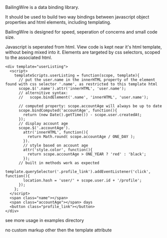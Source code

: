 BailingWire is a data binding library.

It should be used to build two way bindings between javascript object properties and html elements, including templating.

BailingWire is designed for speed, seperation of concerns and small code size.

Javascript is seperated from html. View code is kept near it's html template, without being mixed into it. Elements are targeted by css selectors, scoped to the associated html.

```
<div template="userListing">
  <script>
    templateScripts.userListing = function(scope, template){
      // put the user.name in the innerHTML property of the element found with css selector '.name', as restricted to this template html
      scope.$('.name').attr('innerHTML', 'user.name');
      // alternitive syntax:
      //   scope.bindElement('.name', 'innerHTML', 'user.name');
      
      // computed property: scope.accountAge will always be up to date 
      scope.bindComputed('accountAge', function(){
        return (new Date().getTime()) - scope.user.createdAt;
      });
      // display account age
      scope.$('.accountAge').
        attr('innerHTML', function(){
          return Math.round( scope.accountAge / ONE_DAY );
        }).
        // style based on account age
        attr('style.color', function(){
          return scope.accountAge > ONE_YEAR ? 'red' : 'black';
        });
      // built in methods work as expected
      template.querySelector('.profile_link').addEventListener('click', function(){
        location.hash = 'user/' + scope.user.id + '/profile';
      });
    };
  </script>
  <span class="name"></span>
  <span class="accountAge"></span> days
  <button class="profile_link"></button>
</div>
```


see more usage in examples directory


no custom markup other then the template attribute
